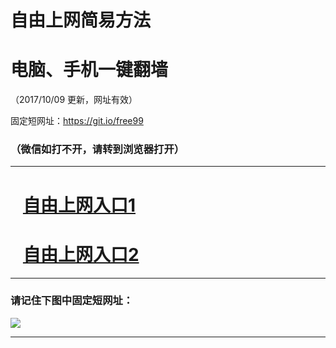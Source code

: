 ﻿# 自由上网简易方法

# 电脑、手机一键翻墙

（2017/10/09 更新，网址有效）

固定短网址：https://git.io/free99

### （微信如打不开，请转到浏览器打开）


***





# &nbsp;&nbsp; <a href="http://ft1100924080.fwq-tz-1001.info/fwqtz01.html?t=100900129864 " target="_blank">自由上网入口1</a>
# &nbsp;&nbsp; <a href="http://ft3209125345.fwq-tz-1002.info/fwqtz02.html?t=100900127621 " target="_blank">自由上网入口2</a>
***

### 请记住下图中固定短网址：

<img src="https://s3-us-west-2.amazonaws.com/fwq-1001/yjfq-20170905okok.png" /> 


***

